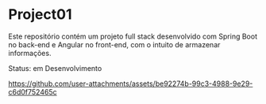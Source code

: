 
# Project01
Este repositório contém um projeto full stack desenvolvido com Spring Boot no back-end e Angular no front-end, com o intuito de armazenar informações.

Status: em Desenvolvimento

https://github.com/user-attachments/assets/be92274b-99c3-4988-9e29-c6d0f752465c

